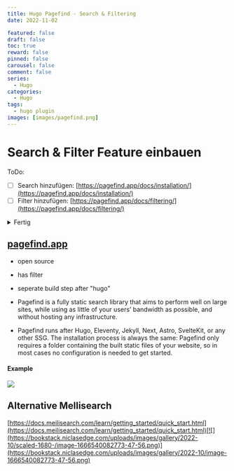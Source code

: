 ```yaml
---
title: Hugo Pagefind - Search & Filtering
date: 2022-11-02

featured: false
draft: false
toc: true
reward: false
pinned: false
carousel: false
comment: false
series:
  - Hugo
categories:
  - Hugo
tags:
  - hugo plugin
images: [images/pagefind.png]
---
```


# Search & Filter Feature einbauen

<p class="callout success">ToDo:</p>

- [ ] Search hinzufügen: [https://pagefind.app/docs/installation/](https://pagefind.app/docs/installation/)
- [ ] Filter hinzufügen: [https://pagefind.app/docs/filtering/](https://pagefind.app/docs/filtering/)

<details>
  <summary>Fertig</summary>
    
- [ ] fertig
</details>

## [pagefind.app](https://pagefind.app/)

- open source
- has filter
- seperate build step after "hugo"

- Pagefind is a fully static search library that aims to perform well on large sites, while using as little of your users’ bandwidth as possible, and without hosting any infrastructure.

- Pagefind runs after Hugo, Eleventy, Jekyll, Next, Astro, SvelteKit, or any other SSG. The installation process is always the same: Pagefind only requires a folder containing the built static files of your website, so in most cases no configuration is needed to get started.

#### Example

[![](https://bookstack.niclasedge.com/uploads/images/gallery/2022-10/scaled-1680-/image-1666337895194-38-11.png)](https://bookstack.niclasedge.com/uploads/images/gallery/2022-10/image-1666337895194-38-11.png)

## Alternative Mellisearch

[https://docs.meilisearch.com/learn/getting_started/quick_start.html](https://docs.meilisearch.com/learn/getting_started/quick_start.html)[![](https://bookstack.niclasedge.com/uploads/images/gallery/2022-10/scaled-1680-/image-1666540082773-47-56.png)](https://bookstack.niclasedge.com/uploads/images/gallery/2022-10/image-1666540082773-47-56.png)
